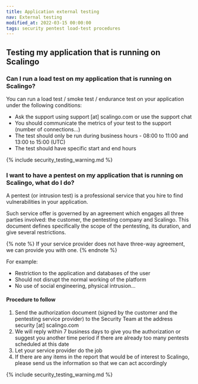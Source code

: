 ```yaml
---
title: Application external testing
nav: External testing
modified_at: 2022-03-15 00:00:00
tags: security pentest load-test procedures
---
```


## Testing my application that is running on Scalingo

### Can I run a load test on my application that is running on Scalingo?

You can run a load test / smoke test / endurance test on your application under the following conditions:

- Ask the support using support [at] scalingo.com or use the support chat
- You should communicate the metrics of your test to the support (number of connections...)
- The test should only be run during business hours - 08:00 to 11:00 and 13:00 to 15:00 (UTC)
- The test should have specific start and end hours

{% include security_testing_warning.md %}

### I want to have a pentest on my application that is running on Scalingo, what do I do?

A pentest (or intrusion test) is a professional service that you hire to find vulnerabilities in your application.

Such service offer is governed by an agreement which engages all three parties involved: the customer, the pentesting company and Scalingo.
This document defines specifically the scope of the pentesting, its duration, and give several restrictions.

{% note %}
If your service provider does not have three-way agreement, we can provide you with one.
{% endnote %}

For example:

- Restriction to the application and databases of the user
- Should not disrupt the normal working of the platform
- No use of social engineering, physical intrusion...

#### Procedure to follow

1. Send the authorization document (signed by the customer and the pentesting
   service provider) to the Security Team at the address security [at]
   scalingo.com
2. We will reply within 7 business days to give you the authorization or suggest
   you another time period if there are already too many pentests scheduled at
   this date
3. Let your service provider do the job
4. If there are any items in the report that would be of interest to Scalingo,
   please send us the information so that we can act accordingly

{% include security_testing_warning.md %}

